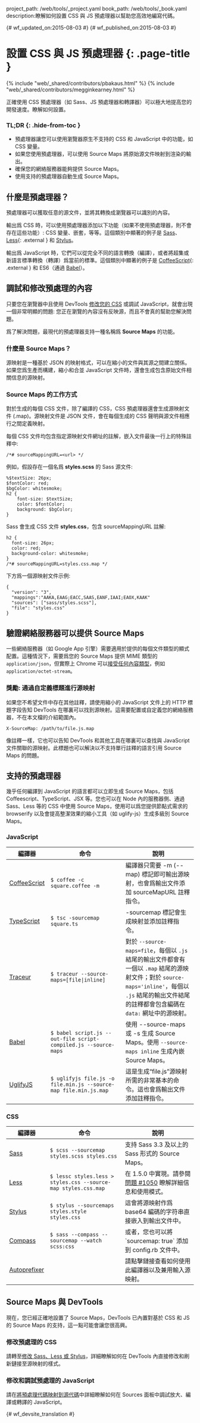 project_path: /web/tools/_project.yaml
book_path: /web/tools/_book.yaml
description:瞭解如何設置 CSS 與 JS 預處理器以幫助您高效地編寫代碼。

{# wf_updated_on:2015-08-03 #}
{# wf_published_on:2015-08-03 #}

# 設置 CSS 與 JS 預處理器 {: .page-title }

{% include "web/_shared/contributors/pbakaus.html" %}
{% include "web/_shared/contributors/megginkearney.html" %}

正確使用 CSS 預處理器（如 Sass、JS 預處理器和轉譯器）可以極大地提高您的開發速度。瞭解如何設置。


### TL;DR {: .hide-from-toc }
- 預處理器讓您可以使用瀏覽器原生不支持的 CSS 和 JavaScript 中的功能，如 CSS 變量。
- 如果您使用預處理器，可以使用 Source Maps 將原始源文件映射到渲染的輸出。
- 確保您的網絡服務器能夠提供 Source Maps。
- 使用支持的預處理器自動生成 Source Maps。


## 什麼是預處理器？

預處理器可以獲取任意的源文件，並將其轉換成瀏覽器可以識別的內容。

輸出爲 CSS 時，可以使用預處理器添加以下功能（如果不使用預處理器，則不會存在這些功能）: CSS 變量、嵌套，等等。這個類別中顯著的例子是 [Sass](http://sass-lang.com/)、[Less](http://lesscss.org/){: .external } 和 [Stylus](https://learnboost.github.io/stylus/)。

輸出爲 JavaScript 時，它們可以從完全不同的語言轉換（編譯），或者將超集或新語言標準轉換（轉譯）爲當前的標準。這個類別中顯著的例子是 [CoffeeScript](http://coffeescript.org/){: .external } 和 ES6（通過 [Babel](https://babeljs.io/)）。

## 調試和修改預處理的內容

只要您在瀏覽器中且使用 DevTools [修改您的 CSS](/web/tools/chrome-devtools/inspect-styles/edit-styles) 或調試 JavaScript，就會出現一個非常明顯的問題: 您正在瀏覽的內容沒有反映源，而且不會真的幫助您解決問題。

爲了解決問題，最現代的預處理器支持一種名稱爲 <b>Source Maps</b> 的功能。

### 什麼是 Source Maps？

源映射是一種基於 JSON 的映射格式，可以在縮小的文件與其源之間建立關係。如果您爲生產而構建，縮小和合並 JavaScript 文件時，還會生成包含原始文件相關信息的源映射。

### Source Maps 的工作方式

對於生成的每個 CSS 文件，除了編譯的 CSS，CSS 預處理器還會生成源映射文件 (.map)。源映射文件是 JSON 文件，會在每個生成的 CSS 聲明與源文件相應行之間定義映射。

每個 CSS 文件均包含指定源映射文件網址的註解，嵌入文件最後一行上的特殊註釋中:

    /*# sourceMappingURL=<url> */

例如，假設存在一個名爲 **styles.scss** 的 Sass 源文件:

    %$textSize: 26px;
    $fontColor: red;
    $bgColor: whitesmoke;
    h2 {
        font-size: $textSize;
        color: $fontColor;
        background: $bgColor;
    }

Sass 會生成 CSS 文件 **styles.css**，包含 sourceMappingURL 註解:

    h2 {
      font-size: 26px;
      color: red;
      background-color: whitesmoke;
    }
    /*# sourceMappingURL=styles.css.map */

下方爲一個源映射文件示例:

    {
      "version": "3",
      "mappings":"AAKA,EAAG;EACC,SAAS,EANF,IAAI;EAOX,KAAK"
      "sources": ["sass/styles.scss"],
      "file": "styles.css"
    }

## 驗證網絡服務器可以提供 Source Maps

一些網絡服務器（如 Google App 引擎）需要適用於提供的每個文件類型的顯式配置。這種情況下，需要爲您的 Source Maps 提供 MIME 類型的 `application/json`，但實際上 Chrome 可以[接受任何內容類型](https://stackoverflow.com/questions/19911929/what-mime-type-should-i-use-for-source-map-files)，例如 `application/octet-stream`。

### 獎勵: 通過自定義標題進行源映射

如果您不希望文件中存在其他註釋，請使用縮小的 JavaScript 文件上的 HTTP 標題字段告知 DevTools 在哪裏可以找到源映射。這需要配置或自定義您的網絡服務器，不在本文檔的介紹範圍內。

    X-SourceMap: /path/to/file.js.map

像註釋一樣，它也可以告知 DevTools 和其他工具在哪裏可以查找與 JavaScript 文件關聯的源映射。此標題也可以解決以不支持單行註釋的語言引用 Source Maps 的問題。

## 支持的預處理器

幾乎任何編譯到 JavaScript 的語言都可以立即生成 Source Maps，包括 Coffeescript、TypeScript、JSX 等。您也可以在 Node 內的服務器側、通過 Sass、Less 等的 CSS 中使用 Source Maps，使用可以爲您提供節點式需求的 browserify 以及會提高整潔效果的縮小工具（如 uglify-js）生成多級別 Source Maps。

### JavaScript

<table>
  <thead>
    <tr>
      <th width="20%" data-th="Compiler">編譯器</th>
      <th width="40%" data-th="Command">命令</th>
      <th data-th="Instructions">說明</th>
    </tr>
  </thead>
  <tbody>
    <tr>
      <td data-th="Compiler"><a href="http://coffeescript.org/#source-maps">CoffeeScript</a></td>
      <td data-th="Command"><code>$ coffee -c square.coffee -m</code></td>
      <td data-th="Instructions">編譯器只需要 -m (--map) 標記即可輸出源映射，也會爲輸出文件添加 sourceMapURL 註釋指令。</td>
    </tr>
    <tr>
      <td data-th="Compiler"><a href="http://www.typescriptlang.org/">TypeScript</a></td>
      <td data-th="Command"><code>$ tsc -sourcemap square.ts</code></td>
      <td data-th="Instructions">-sourcemap 標記會生成映射並添加註釋指令。</td>
    </tr>
    <tr>
      <td data-th="Compiler"><a href="https://github.com/google/traceur-compiler/wiki/SourceMaps">Traceur</a></td>
      <td data-th="Command"><code>$ traceur --source-maps=[file|inline]</code></td>
      <td data-th="Instructions">對於 <code>--source-maps=file</code>，每個以 <code>.js</code> 結尾的輸出文件都會有一個以 <code>.map</code> 結尾的源映射文件；對於  <code>source-maps='inline'</code>，每個以 <code>.js</code> 結尾的輸出文件結尾的註釋都會包含編碼在 <code>data:</code> 網址中的源映射。</td>
    </tr>
    <tr>
      <td data-th="Compiler"><a href="https://babeljs.io/docs/usage/cli/#compile-with-source-maps">Babel</a></td>
      <td data-th="Command"><code>$ babel script.js --out-file script-compiled.js --source-maps</code></td>
      <td data-th="Instructions">使用 --source-maps 或 -s 生成 Source Maps。使用 <code>--source-maps inline</code> 生成內嵌 Source Maps。</td>
    </tr>
    <tr>
      <td data-th="Compiler"><a href="https://github.com/mishoo/UglifyJS2">UglifyJS</a></td>
      <td data-th="Command"><code>$ uglifyjs file.js -o file.min.js --source-map file.min.js.map</code></td>
      <td data-th="Instructions">這是生成“file.js”源映射所需的非常基本的命令。這也會爲輸出文件添加註釋指令。</td>
    </tr>
  </tbody>
</table>

### CSS

<table>
  <thead>
    <tr>
      <th width="20%" data-th="Compiler">編譯器</th>
      <th width="40%" data-th="Command">命令</th>
      <th data-th="Instructions">說明</th>
    </tr>
  </thead>
  <tbody>
    <tr>
      <td data-th="Compiler"><a href="http://sass-lang.com">Sass</a></td>
      <td data-th="Command"><code>$ scss --sourcemap styles.scss styles.css</code></td>
      <td data-th="Instructions">支持 Sass 3.3 及以上的 Sass 形式的 Source Maps。</td>
    </tr>
    <tr>
      <td data-th="Compiler"><a href="http://lesscss.org/">Less</a></td>
      <td data-th="Command"><code>$ lessc styles.less > styles.css --source-map styles.css.map</code></td>
      <td data-th="Instructions">在 1.5.0 中實現。請參閱<a href="https://github.com/less/less.js/issues/1050#issuecomment-25566463">問題 #1050</a> 瞭解詳細信息和使用模式。</td>
    </tr>
    <tr>
      <td data-th="Compiler"><a href="https://learnboost.github.io/stylus/">Stylus</a></td>
      <td data-th="Command"><code>$ stylus --sourcemaps styles.style styles.css</code></td>
      <td data-th="Instructions">這會將源映射作爲 base64 編碼的字符串直接嵌入到輸出文件中。</td>
    </tr>
    <tr>
      <td data-th="Compiler"><a href="http://compass-style.org/">Compass</a></td>
      <td data-th="Command"><code>$ sass --compass --sourcemap --watch scss:css</code></td>
      <td data-th="Instructions">或者，您也可以將 `sourcemap: true` 添加到 config.rb 文件中。</td>
    </tr>
    <tr>
      <td data-th="Compiler"><a href="https://github.com/postcss/autoprefixer">Autoprefixer</a></td>
      <td data-th="Command"><code></code></td>
      <td data-th="Instructions">請點擊鏈接查看如何使用此編譯器以及兼用輸入源映射。</td>
    </tr>
  </tbody>
</table>

## Source Maps 與 DevTools

現在，您已經正確地設置了 Source Maps，DevTools 已內置對基於 CSS 和 JS 的 Source Maps 的支持，這一點可能會讓您很高興。

### 修改預處理的 CSS

請轉至[修改 Sass、Less 或 Stylus](/web/tools/chrome-devtools/inspect-styles/edit-styles)，詳細瞭解如何在 DevTools 內直接修改和刷新鏈接至源映射的樣式。

### 修改和調試預處理的 JavaScript

請在[將預處理代碼映射到源代碼](/web/tools/chrome-devtools/debug/readability/source-maps)中詳細瞭解如何在 Sources 面板中調試放大、編譯或轉譯的 JavaScript。


{# wf_devsite_translation #}
